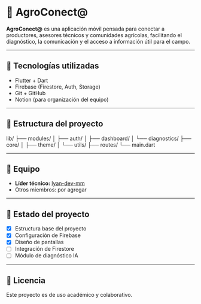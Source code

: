 # 🌾 AgroConect@

**AgroConect@** es una aplicación móvil pensada para conectar a productores, asesores técnicos y comunidades agrícolas, facilitando el diagnóstico, la comunicación y el acceso a información útil para el campo.

---

## 🚀 Tecnologías utilizadas

- Flutter + Dart
- Firebase (Firestore, Auth, Storage)
- Git + GitHub
- Notion (para organización del equipo)

---

## 📁 Estructura del proyecto

lib/ ├── modules/ │ ├── auth/ │ ├── dashboard/ │ └── diagnostics/ ├── core/ │ ├── theme/ │ └── utils/ ├── routes/ └── main.dart

---

## 👥 Equipo

- **Líder técnico:** [lyan-dev-mm](https://github.com/lyan-dev-mm)
- Otros miembros: por agregar

---

## 📌 Estado del proyecto

- [x] Estructura base del proyecto
- [x] Configuración de Firebase
- [x] Diseño de pantallas
- [ ] Integración de Firestore
- [ ] Módulo de diagnóstico IA

---

## 📄 Licencia

Este proyecto es de uso académico y colaborativo.

